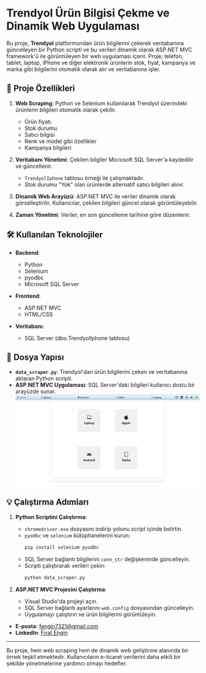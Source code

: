 # Trendyol Ürün Bilgisi Çekme ve Dinamik Web Uygulaması

Bu proje, **Trendyol** platformundan ürün bilgilerini çekerek veritabanına güncelleyen bir Python scripti ve bu verileri dinamik olarak ASP.NET MVC framework'ü ile görüntüleyen bir web uygulaması içerir. Proje; telefon, tablet, laptop, iPhone ve diğer elektronik ürünlerin stok, fiyat, kampanya ve marka gibi bilgilerini otomatik olarak alır ve veritabanına işler.

## 🚀 Proje Özellikleri

1. **Web Scraping**: Python ve Selenium kullanılarak Trendyol üzerindeki ürünlerin bilgileri otomatik olarak çekilir.
   - Ürün fiyatı
   - Stok durumu
   - Satıcı bilgisi
   - Renk ve model gibi özellikler
   - Kampanya bilgileri

2. **Veritabanı Yönetimi**: Çekilen bilgiler Microsoft SQL Server'a kaydedilir ve güncellenir.
   - `TrendyolIphone` tablosu örneği ile çalışmaktadır.
   - Stok durumu "Yok" olan ürünlerde alternatif satıcı bilgileri alınır.

3. **Dinamik Web Arayüzü**: ASP.NET MVC ile veriler dinamik olarak görselleştirilir. Kullanıcılar, çekilen bilgileri güncel olarak görüntüleyebilir.

4. **Zaman Yönetimi**: Veriler, en son güncelleme tarihine göre düzenlenir.

## 🛠️ Kullanılan Teknolojiler

- **Backend**:
  - Python
  - Selenium
  - pyodbc
  - Microsoft SQL Server

- **Frontend**:
  - ASP.NET MVC
  - HTML/CSS

- **Veritabanı**:
  - SQL Server (dbo.TrendyolIphone tablosu)

## 📂 Dosya Yapısı

- **`data_scraper.py`**: Trendyol'dan ürün bilgilerini çeken ve veritabanına aktaran Python scripti.
- **ASP.NET MVC Uygulaması**: SQL Server'daki bilgileri kullanıcı dostu bir arayüzde sunar.
   ![Site Main](gorseller/sitemain.png)
## 💡 Çalıştırma Adımları

1. **Python Scriptini Çalıştırma**:
   - `chromedriver.exe` dosyasını indirip yolunu script içinde belirtin.
   - `pyodbc` ve `selenium` kütüphanelerini kurun:
     ```bash
     pip install selenium pyodbc
     ```
   - SQL Server bağlantı bilgilerini `conn_str` değişkeninde güncelleyin.
   - Scripti çalıştırarak verileri çekin:
     ```bash
     python data_scraper.py
     ```

2. **ASP.NET MVC Projesini Çalıştırma**:
   - Visual Studio'da projeyi açın.
   - SQL Server bağlantı ayarlarını `web.config` dosyasından güncelleyin.
   - Uygulamayı çalıştırın ve ürün bilgilerini görüntüleyin.




- **E-posta**: [fengin7321@gmail.com](mailto:fengin7321@gmail.com)
- **LinkedIn**: [Fırat Engin](https://www.linkedin.com/in/firatengin404/)

---

Bu proje, hem web scraping hem de dinamik web geliştirme alanında bir örnek teşkil etmektedir. Kullanıcıların e-ticaret verilerini daha etkili bir şekilde yönetmelerine yardımcı olmayı hedefler.
